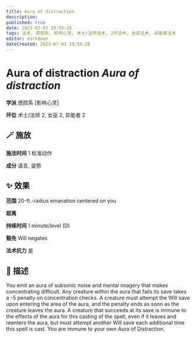```yaml
---
title: Aura of distraction
description: 
published: true
date: 2023-07-03 19:59:28
tags: 法术, 惑控系, 影响心灵, 术士/法师法术, 2环法术, 女巫法术, 异能者法术
editor: markdown
dateCreated: 2023-07-03 19:59:28
---
```


# **Aura of distraction** *Aura of distraction*

**学派** 惑控系 \[影响心灵\] 

**环位** 术士/法师 2, 女巫 2, 异能者 2

## 🪄 施放

**施法时间** 1 标准动作

**成分** 语言, 姿势

## ✨ 效果  

**范围** 20-ft.-radius emanation centered on you

**距离**   

**持续时间** 1 minute/level (D) 

**豁免** Will negates

**法术抗力** 是

## 📖 描述

You emit an aura of subsonic noise and mental imagery that makes concentrating difficult. Any creature within the aura that fails its save takes a -5 penalty on concentration checks. A creature must attempt the Will save upon entering the area of the aura, and the penalty ends as soon as the creature leaves the aura. A creature that succeeds at its save is immune to the effects of the aura for this casting of the spell, even if it leaves and reenters the aura, but must attempt another Will save each additional time this spell is cast. You are immune to your own Aura of Distraction.
    